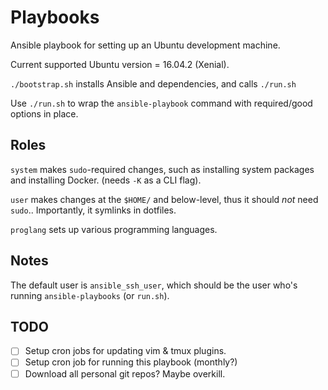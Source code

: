 Playbooks
=========
Ansible playbook for setting up an Ubuntu development machine.

Current supported Ubuntu version = 16.04.2 (Xenial).

`./bootstrap.sh` installs Ansible and dependencies, and calls `./run.sh`

Use `./run.sh` to wrap the `ansible-playbook` command with required/good options in place.

## Roles
`system` makes `sudo`-required changes, such as installing system packages and
installing Docker. (needs `-K` as a CLI flag).

`user` makes changes at the `$HOME/` and below-level, thus it should _not_ need
`sudo`.. Importantly, it symlinks in dotfiles.

`proglang` sets up various programming languages.

## Notes
The default user is `ansible_ssh_user`, which should be the user who's running
`ansible-playbooks` (or `run.sh`).

## TODO
- [ ] Setup cron jobs for updating vim & tmux plugins.
- [ ] Setup cron job for running this playbook (monthly?)
- [ ] Download all personal git repos? Maybe overkill.
